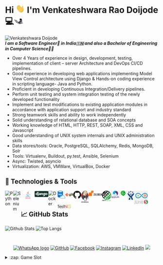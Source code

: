 # Hi <img src="https://github.com/venkywarriors/venkywarriors/blob/master/Logos/wave.gif" width="30px"> I'm Venkateshwara Rao Doijode 💻<img src="https://github.com/venkywarriors/venkywarriors/blob/master/Logos/unnamed.gif" width="30px">

<img title="Venkateshwara Doijode" align="left" src="https://github.com/venkywarriors/venkywarriors/blob/master/output_Ae34Kd.gif"></a>
<br />
***I am a Software Engineer:briefcase: in India:india: and also a Bachelor of Engineering in Computer Science:man_student:***
- Over 4 Years of experience in design, development, testing, implementation of client – server Architecture and
DevOps CI/CD pipelines.
- Good experience in developing web applications implementing Model View Control architecture using Django &
Hands-on coding experience in scripting language- Java and Python.
- Proficient in developing Continuous Integration/Delivery pipelines.
- Perform unit testing and system integration testing of the newly developed functionality
- Implement and test modifications to existing application modules in accordance with application support and industry standard
- Strong teamwork skills and ability to work independently
- Solid understanding of relational database and SOA concepts
- Working knowledge of HTML, HTTP, REST, SOAP, XML, CSS and Javascript
- Good understanding of UNIX system internals and UNIX administration skills
- Data stores/tools: Oracle, PostgreSQL, SQLAlchemy, Redis, MongoDB, Solr
- Tools: Virtualenv, Buildout, py.test, Ansible, Selenium
- Async: Twisted, asyncio
- Virtualization: AWS, VMWare, VirtualBox, Docker

## 🔧 Technologies & Tools
<p align="left">
<img align="left" title="Python" alt="Python" width="26px" src="http://www.pngmart.com/files/7/Python-PNG-Image.png" />
<img align="left" title="Selenium" alt="Selenium" width="26px" src="https://upload.wikimedia.org/wikipedia/commons/d/d5/Selenium_Logo.png" />
<img align="left" title="Java" alt="Java" width="45px" src="https://github.com/venkywarriors/venkywarriors/blob/master/Logos/Java.jpg" />
<img align="left" title="django" alt="django" width="45px" src="https://github.com/venkywarriors/venkywarriors/blob/master/Logos/django.png" />
<img align="left" title="Docker" alt="Docker" width="30px" src="https://cdn.freebiesupply.com/logos/large/2x/docker-logo-png-transparent.png" />
<img align="left" alt="SQL" title="SQL" width="26px" src="https://github.com/venkywarriors/venkywarriors/blob/master/Logos/sql.jpg" />
<img align="left" alt="Git" title="Git" width="26px" src="https://raw.githubusercontent.com/github/explore/80688e429a7d4ef2fca1e82350fe8e3517d3494d/topics/git/git.png" />
<img align="left" alt="GitHub" title="GitHub" width="26px" src="https://raw.githubusercontent.com/github/explore/78df643247d429f6cc873026c0622819ad797942/topics/github/github.png" />
<img align="left" title="jenkins" alt="jenkins" width="24px" src="https://github.com/venkywarriors/venkywarriors/blob/master/Logos/jenkins.png" />
<img align="left" title="zalenium" alt="zalenium" width="45px" src="https://github.com/venkywarriors/venkywarriors/blob/master/Logos/zalenium.png" />
<img align="left" title="Rest-assured" alt="Rest-assured" width="30px" src="https://github.com/venkywarriors/venkywarriors/blob/master/Logos/Rest-assured-logo.png" />
<img align="left" title="appium" alt="appium" width="26px" src="https://github.com/venkywarriors/venkywarriors/blob/master/Logos/appium.png" />
<img align="left" title="cucumber" alt="cucumber" width="26px" src="https://github.com/venkywarriors/venkywarriors/blob/master/Logos/cucumber.png" />
<img align="left" title="jira" alt="jira" width="24px" src="https://github.com/venkywarriors/venkywarriors/blob/master/Logos/jira.jpg" />
<img align="left" title="CI/CD" alt="CI/CD" width="45px" src="https://github.com/venkywarriors/venkywarriors/blob/master/Logos/CI.jpg" />
<img align="left" title="Junit" alt="Junit" width="45px" src="https://github.com/venkywarriors/venkywarriors/blob/master/Logos/Junit.jpg" />
<img align="left" alt="testng" title="testng" width="45px" src="https://github.com/venkywarriors/venkywarriors/blob/master/Logos/testng.jpg" />	
</p>
<br/>
<br/>
 
 ## &#x1f4c8; GitHub Stats
![Github Stats](https://github-readme-stats.vercel.app/api?username=venkywarriors&show_icons=true&hide_border=true&count_private=true)
![Top Langs](https://github-readme-stats.vercel.app/api/top-langs/?username=venkywarriors&hide=TeX&layout=compact&hide_border=true)

<br/>
<p align="center">
	<a title="WhatsApp" href="https://commons.wikimedia.org/wiki/File:WhatsApp_logo.svg"><img width="80" alt="WhatsApp logo" src="https://upload.wikimedia.org/wikipedia/commons/thumb/f/f7/WhatsApp_logo.svg/128px-WhatsApp_logo.svg.png"></a>
	<a title="github" href="https://github.com/venkywarriors"><img src="https://img.shields.io/github/followers/venkywarriors.svg?label=GitHub&style=social" alt="GitHub"></a>
	<a title="facebook" href="https://www.facebook.com/619venky"><img src="https://img.shields.io/badge/Facebook-lightblue?style=flat&logo=facebook" alt="Facebook"></a> 
	<a title="Instagram" href="https://www.instagram.com/venkateshwara_rao/"><img src="https://img.shields.io/badge/Instagram-lightpink?style=flat&logo=Instagram" alt="Instagram"></a>
	<a title="linkedin" href="https://in.linkedin.com/in/venkateshwara-doijode"><img src="https://img.shields.io/badge/LinkedIn--_.svg?style=social&logo=linkedin" alt="LinkedIn"></a>
	<a title="Telegram Messenger" href="https://commons.wikimedia.org/wiki/File:Telegram_logo.svg"><img width="20" src="https://upload.wikimedia.org/wikipedia/commons/thumb/8/82/Telegram_logo.svg/512px-Telegram_logo.svg.png"></a>
</p>
<details>
  <summary>:zap: Game Slot</summary>
  <img align="left"  src="https://github.com/venkywarriors/venkywarriors/blob/master/dino.gif" />

</details>
